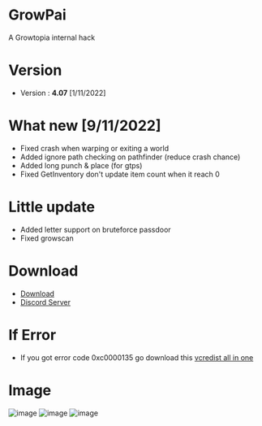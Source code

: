 # GrowPai
A Growtopia internal hack
# Version
* Version : <b>4.07</b> [1/11/2022]
# What new [9/11/2022]
* Fixed crash when warping or exiting a world
* Added ignore path checking on pathfinder (reduce crash chance)
* Added long punch & place (for gtps)
* Fixed GetInventory don't update item count when it reach 0
# Little  update
* Added letter support on bruteforce passdoor
* Fixed growscan
# Download
* [Download](https://carapedi.id/0EwbfQjnR)
* [Discord Server](https://discord.gg/merged)

# If Error
* If you got error code 0xc0000135 go download this [vcredist all in one](https://www.techpowerup.com/download/visual-c-redistributable-runtime-package-all-in-one)

# Image
![image](https://user-images.githubusercontent.com/53701922/197438942-68b8e362-1632-4aac-a925-e50122945402.png)
![image](https://user-images.githubusercontent.com/53701922/197438961-556cad59-b0c5-4dae-b37f-9f2bb48c27d0.png)
![image](https://user-images.githubusercontent.com/53701922/197438983-7d2da13b-bde9-4aca-9a7e-c918b5153a1f.png)
